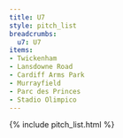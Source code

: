 ```yaml
---
title: U7
style: pitch_list
breadcrumbs:
  u7: U7
items:
- Twickenham
- Lansdowne Road
- Cardiff Arms Park
- Murrayfield
- Parc des Princes
- Stadio Olimpico
---
```


{% include pitch_list.html %}
